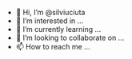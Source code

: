- 👋 Hi, I’m @silviuciuta
- 👀 I’m interested in ...
- 🌱 I’m currently learning ...
- 💞️ I’m looking to collaborate on ...
- 📫 How to reach me ...

<!---
silviuciuta/silviuciuta is a ✨ special ✨ repository because its `README.md` (this file) appears on your GitHub profile.
You can click the Preview link to take a look at your changes.
--->
